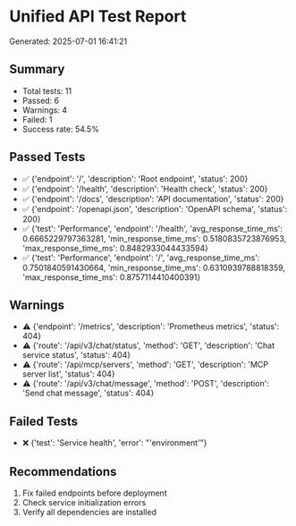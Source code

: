 # Unified API Test Report

Generated: 2025-07-01 16:41:21

## Summary

- Total tests: 11
- Passed: 6
- Warnings: 4
- Failed: 1
- Success rate: 54.5%

## Passed Tests

- ✅ {'endpoint': '/', 'description': 'Root endpoint', 'status': 200}
- ✅ {'endpoint': '/health', 'description': 'Health check', 'status': 200}
- ✅ {'endpoint': '/docs', 'description': 'API documentation', 'status': 200}
- ✅ {'endpoint': '/openapi.json', 'description': 'OpenAPI schema', 'status': 200}
- ✅ {'test': 'Performance', 'endpoint': '/health', 'avg_response_time_ms': 0.6665229797363281, 'min_response_time_ms': 0.5180835723876953, 'max_response_time_ms': 0.8482933044433594}
- ✅ {'test': 'Performance', 'endpoint': '/', 'avg_response_time_ms': 0.7501840591430664, 'min_response_time_ms': 0.6310939788818359, 'max_response_time_ms': 0.8757114410400391}

## Warnings

- ⚠️  {'endpoint': '/metrics', 'description': 'Prometheus metrics', 'status': 404}
- ⚠️  {'route': '/api/v3/chat/status', 'method': 'GET', 'description': 'Chat service status', 'status': 404}
- ⚠️  {'route': '/api/mcp/servers', 'method': 'GET', 'description': 'MCP server list', 'status': 404}
- ⚠️  {'route': '/api/v3/chat/message', 'method': 'POST', 'description': 'Send chat message', 'status': 404}

## Failed Tests

- ❌ {'test': 'Service health', 'error': "'environment'"}

## Recommendations

1. Fix failed endpoints before deployment
2. Check service initialization errors
3. Verify all dependencies are installed
